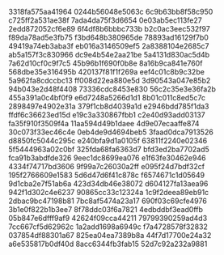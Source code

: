 3318fa575aa41964
0244b56048e5063c
6c9b63bb8f58c950
c725ff2a531ae38f
7ada4da75f3d6654
0e03ab5ec113fe27
2edd872052cf6e89
6f4df8b6bbbc733b
b2c0ac3eec532f97
f89da78ad5e3fb75
f3bd648b380965de
78893ad16129f7b0
49419a74eb3aba3f
eb016a3146509ef5
2a8388104e2685c7
ab5a157f3c830966
dc9e4b54e2aa21be
5a4131d830ac5d4b
7a62d10cf0c9f7c5
45b96b1f690f0b8e
8a16b9ca841e760f
568dbe35e316495b
420137f81f1f269a
eef4c01c8b9c32be
5a962fa8cdccbc13
ff008d22ea880e5d
3d90543a047e85b2
94b043e2d48f4408
73336cdc8453e830
56c2c35e3e36fa2b
455a391a0c4bf0f9
e6d7248a5266d1d1
8b01c011c8ed5c7c
2898497e4902e31a
379f1cb8d4039a1d
e2946bdd785f1da3
ffdf6c36623ed15d
e19c3a330867fbb1
c2e40d93add03137
fa35f910f3509f4a
11aa594d49b1daee
4d9e07ecaaffe874
30c073f33ec46c4e
0eb4de9d4694beb5
3faad0dca7913526
d8850fc5044c295c
e240bfa9d1a0105f
63811f2240e02346
5f5444963a02c0bf
325fda68fa6363d7
bfd3ed2ba7702ad5
fca91b3abdfde326
9eec1dc8699ea076
e1f63fe30462e946
4334f74717bd3606
9f99a7c26030a2ff
e095f24d7bdf32cf
195f2766609e1583
5d6d47d6f41c878c
f6574671c1d05649
9d1cba2e7f51ab6a
423d34db46e38072
d604127fa13aea96
942f1d302c4e6237
90865cc33c12324a
1c9f2deea89eb91c
2dbac9bc47198b81
7bc8af5474a23a17
690f03c69cfe4976
3b1e0f822b1b3ee7
8f78ddc03f6a7821
4edbddbf3ead0ffb
05b847e6dfff9af9
42624f09cca44211
79799390259ad4d3
7cc667cf5d62962c
1a2add1698a6949c
f7a4728578f32832
037854df88301a67
825ea04ea7389b8a
44f7d17700e24a32
a6e535817b0df40d
8acc6344fb3fab15
52d7c92a232a9881
